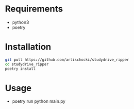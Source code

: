 # Requirements
- python3
- poetry

# Installation
```bash
git pull https://github.com/artischocki/studydrive_ripper
cd studydrive_ripper
poetry install
```

# Usage
- poetry run python main.py
